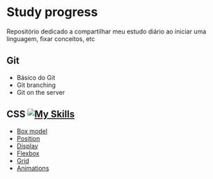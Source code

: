 # Study progress
Repositório dedicado a compartilhar meu estudo diário ao iniciar uma linguagem, fixar conceitos, etc

## Git
- Básico do Git
- Git branching
- Git on the server

## CSS [![My Skills](https://skills.thijs.gg/icons?i=css&theme=light)](https://skills.thijs.gg)
- <a href="https://github.com/cairomedeiros/study-progress/blob/main/CSS/Box-model/README.md">Box model</a>
- <a href="https://github.com/cairomedeiros/study-progress/blob/main/CSS/Position/README.md">Position</a>
- <a href="https://github.com/cairomedeiros/study-progress/blob/main/CSS/Display/README.md">Display</a>
- <a href="https://github.com/cairomedeiros/study-progress/blob/main/CSS/Flexbox/README.md">Flexbox</a>
- <a href="https://github.com/cairomedeiros/study-progress/blob/main/CSS/Grid/README.md">Grid</a>
- <a href="https://github.com/cairomedeiros/study-progress/blob/main/CSS/Animations/README.md">Animations</a>

